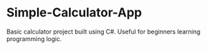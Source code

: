 # Simple-Calculator-App
Basic calculator project built using C#. Useful for beginners learning programming logic.
